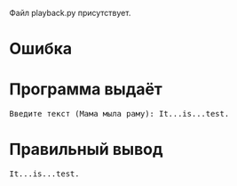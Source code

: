 Файл playback.py присутствует.
# Ошибка
# Программа выдаёт
<pre>
Введите текст (Мама мыла раму): It...is...test.
</pre>
# Правильный вывод
<pre>It...is...test.
</pre>